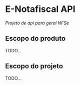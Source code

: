 # E-Notafiscal API

*Projeto de api para geral NFSe*

## Escopo do produto

TODO...

## Escopo do projeto

TODO...
